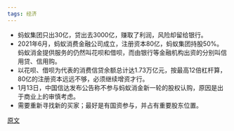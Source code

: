 ```yaml
---
tags: 经济
---
```


* 蚂蚁集团只出30亿，贷出去3000亿，赚取了利润，风险却留给银行。
* 2021年6月，蚂蚁消费金融公司成立，注册资本80亿，蚂蚁集团持股50%。蚂蚁消金提供服务的仍然叫花呗和借呗，而由银行等金融机构出资的分别叫信用贷、信用购。
* 以花呗、借呗为代表的消费信贷余额总计达1.73万亿元，按最高12倍杠杆算，80亿的注册资本远远不够，必须继续增资才行。
* 1月13日，中国信达发布公告称不参与蚂蚁消金新一轮的股权认购，原因是出于商业上的审慎考虑。
* 需要重新寻找新的买家；最好是有国资参与，并占有重要股东位置。

[原文](https://view.inews.qq.com/k/20220115A02KV600)

